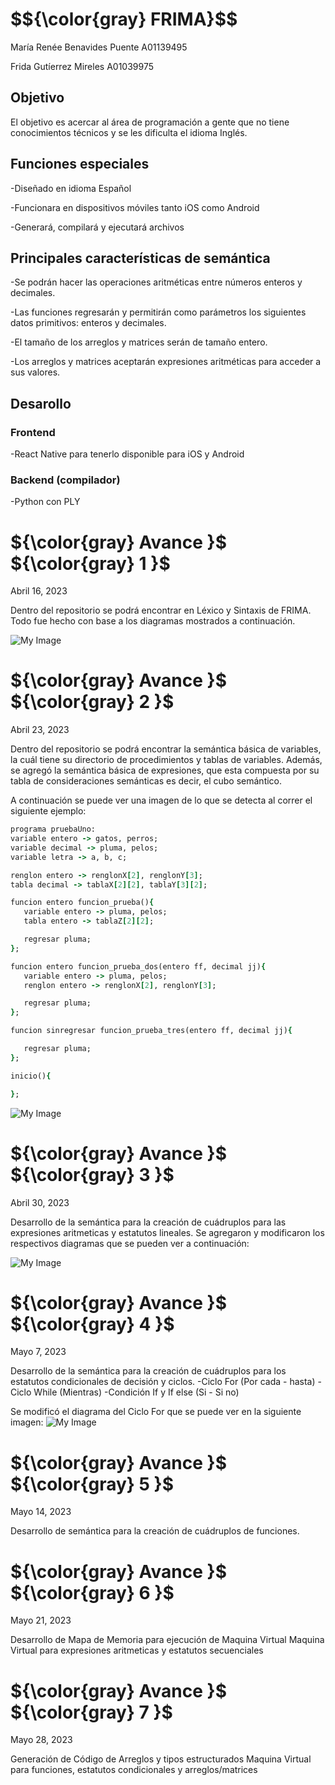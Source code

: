 <h1>  $${\color{gray} FRIMA}$$ </h1> 
María Renée Benavides Puente A01139495

Frida Gutíerrez Mireles A01039975
 

<h2> Objetivo </h2>
El objetivo es acercar al área de programación a gente que no tiene conocimientos técnicos y se les dificulta el idioma Inglés. 


<h2> Funciones  especiales </h2>

-Diseñado en idioma Español

-Funcionara en dispositivos móviles tanto iOS como Android

-Generará, compilará y ejecutará archivos 


<h2> Principales características de semántica </h2> 

-Se podrán hacer las operaciones aritméticas entre números enteros y decimales.

-Las funciones regresarán y permitirán como parámetros los siguientes datos primitivos: enteros y decimales.

-El tamaño de los arreglos y matrices serán de tamaño entero.

-Los arreglos y matrices aceptarán expresiones aritméticas para acceder a sus valores.

<h2>  Desarollo </h2> 

<h3> Frontend </h3>

-React Native para tenerlo disponible para iOS y Android

<h3> Backend (compilador) </h3>

-Python con PLY



<h1>  ${\color{gray} Avance  }$  ${\color{gray} 1  }$</h1> 
Abril 16, 2023

Dentro del repositorio se podrá encontrar en Léxico y Sintaxis de FRIMA. Todo fue hecho con base a los diagramas mostrados a continuación. 

![My Image](src/Diagramas.png)

<h1>  ${\color{gray} Avance  }$  ${\color{gray} 2  }$</h1> 
Abril 23, 2023

Dentro del repositorio se podrá encontrar la semántica básica de variables, la cuál tiene su directorio de procedimientos y tablas de variables. Además, se agregó la semántica básica de expresiones, que esta compuesta por su tabla de consideraciones semánticas es decir, el cubo semántico.

A continuación se puede ver una imagen de lo que se detecta al correr el siguiente ejemplo: 

```ruby
programa pruebaUno:
variable entero -> gatos, perros;
variable decimal -> pluma, pelos;
variable letra -> a, b, c;

renglon entero -> renglonX[2], renglonY[3];
tabla decimal -> tablaX[2][2], tablaY[3][2];

funcion entero funcion_prueba(){
   variable entero -> pluma, pelos;
   tabla entero -> tablaZ[2][2];

   regresar pluma;
};

funcion entero funcion_prueba_dos(entero ff, decimal jj){
   variable entero -> pluma, pelos;
   renglon entero -> renglonX[2], renglonY[3];

   regresar pluma;
};

funcion sinregresar funcion_prueba_tres(entero ff, decimal jj){

   regresar pluma;
};

inicio(){

};
```

![My Image](src/Avance2.jpeg)



<h1>  ${\color{gray} Avance  }$  ${\color{gray} 3  }$</h1> 
Abril 30, 2023

Desarrollo de la semántica para la creación de cuádruplos para las expresiones aritmeticas y estatutos lineales. Se agregaron y modificaron los respectivos diagramas que se pueden ver a continuación:


![My Image](src/ActualizacionDiagramas.jpg)



<h1>  ${\color{gray} Avance  }$  ${\color{gray} 4  }$</h1> 
Mayo 7, 2023

Desarrollo de la semántica para la creación de cuádruplos para los estatutos condicionales de decisión y ciclos. 
-Ciclo For (Por cada - hasta)
-Ciclo While (Mientras)
-Condición If y If else (Si - Si no)

Se modificó el diagrama del Ciclo For que se puede ver en la siguiente imagen:
![My Image](src/ActualizacionDiagramasAvance4.jpg)

<h1>  ${\color{gray} Avance  }$  ${\color{gray} 5  }$</h1> 
Mayo 14, 2023

Desarrollo de semántica para la creación de cuádruplos de funciones. 

<h1>  ${\color{gray} Avance  }$  ${\color{gray} 6  }$</h1> 
Mayo 21, 2023

Desarrollo de Mapa de Memoria para ejecución de Maquina Virtual
Maquina Virtual para expresiones aritmeticas y estatutos secuenciales

<h1>  ${\color{gray} Avance  }$  ${\color{gray} 7  }$</h1> 
Mayo 28, 2023

Generación de Código de Arreglos y tipos estructurados
Maquina Virtual para funciones, estatutos condicionales y arreglos/matrices